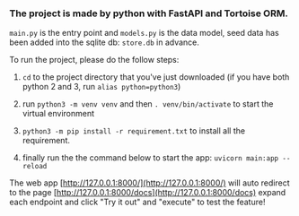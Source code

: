 ### The project is made by python with FastAPI and Tortoise ORM. ###

`main.py` is the entry point and `models.py` is the data model,
seed data has been added into the sqlite db: `store.db` in advance.


To run the project, please do the follow steps:

1. `cd` to the project directory that you've just downloaded
(if you have both python 2 and 3, run `alias python=python3`)

2. run `python3 -m venv venv` and then `. venv/bin/activate` to start the virtual environment

3. `python3 -m pip install -r requirement.txt` to install all the requirement.

4. finally run the the command below to start the app:
`uvicorn main:app --reload`

The web app [http://127.0.0.1:8000/](http://127.0.0.1:8000/)
will auto redirect to the page [http://127.0.0.1:8000/docs](http://127.0.0.1:8000/docs)
expand each endpoint and click "Try it out" and "execute" to test the feature!
